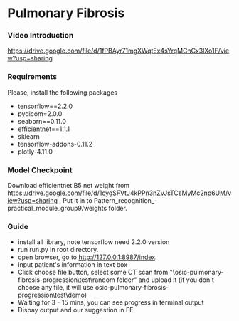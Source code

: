 # Pulmonary Fibrosis

### Video Introduction

https://drive.google.com/file/d/1fPBAyr71mgXWqtEx4sYrqMCnCx3lXo1F/view?usp=sharing

### Requirements

Please, install the following packages
- tensorflow==2.2.0
- pydicom=2.0.0
- seaborn==0.11.0
- efficientnet==1.1.1
- sklearn
- tensorflow-addons-0.11.2
- plotly-4.11.0




### Model Checkpoint

Download efficientnet B5 net weight from https://drive.google.com/file/d/1cygSFVtJ4kPPn3nZvJsTCsMyMc2np6UM/view?usp=sharing ,
Put it in to Pattern_recognition_-practical_module_group9/weights  folder. 

### Guide
- install all library, note tensorflow need 2.2.0 version
- run run.py in root directory.
- open browser, go to http://127.0.0.1:8987/index.
- input patient's information in text box
- Click choose file button, select some CT scan from "\osic-pulmonary-fibrosis-progression\test\random folder" and upload it (if you don't choose any file, it will use osic-pulmonary-fibrosis-progression\test\demo)
- Waiting for 3 - 15 mins, you can see progress in terminal output
- Dispay output and our suggestion in FE 

